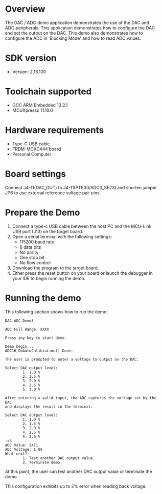 Overview
========

The DAC / ADC demo application demonstrates the use of the DAC and ADC peripherals. This application demonstrates how to
configure the DAC and set the output on the DAC. This demo also demonstrates how to configure the ADC in 'Blocking Mode'
and how to read ADC values.

SDK version
===========
- Version: 2.16.100

Toolchain supported
===================
- GCC ARM Embedded  13.2.1
- MCUXpresso  11.10.0

Hardware requirements
=====================
- Type-C USB cable
- FRDM-MCXC444 board
- Personal Computer

Board settings
==============
Connect J4-11(DAC_OUT) to J4-11(PTE30/ADC0_SE23) and
shorten jumper JP6 to use external reference voltage pair pins.

Prepare the Demo
================
1.  Connect a type-c USB cable between the host PC and the MCU-Link USB port (J13) on the target board.
2.  Open a serial terminal with the following settings:
    - 115200 baud rate
    - 8 data bits
    - No parity
    - One stop bit
    - No flow control
3.  Download the program to the target board.
4.  Either press the reset button on your board or launch the debugger in your IDE to begin running the demo.

Running the demo
================

This following section shows how to run the demo:

~~~~~~~~~~~~~~~~~~~~~~~~~~~~~~~~~~~~~~~~~~~~~~~~~~~~~~~~~~~~~~~~~~~~~~~
DAC ADC Demo!

ADC Full Range: XXXX

Press any key to start demo.

Demo begin...
ADC16_DoAutoCalibration() Done.

The user is prompted to enter a voltage to output on the DAC:

Select DAC output level:
        1. 1.0 V
        2. 1.5 V
        3. 2.0 V
        4. 2.5 V
        5. 3.0 V

After entering a valid input, the ADC captures the voltage set by the DAC
and displays the result in the terminal:

Select DAC output level:
        1. 1.0 V
        2. 1.5 V
        3. 2.0 V
        4. 2.5 V
        5. 3.0 V
->3
ADC Value: 2471
ADC Voltage: 1.99
What next?:
        1. Test another DAC output value.
        2. Terminate demo.
~~~~~~~~~~~~~~~~~~~~~~~~~~~~~~~~~~~~~~~~~~~~~~~~~~~~~~~~~~~~~~~~~~~~~~~~~~

At this point, the user can test another DAC output value or terminate the demo.

This configuration exhibits up to 2% error when reading back voltage.
